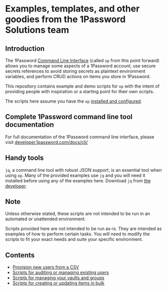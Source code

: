 # Examples, templates, and other goodies from the 1Password Solutions team

## Introduction
The 1Password [Command Line Interface](https://developer.1password.com/docs/cli/) (called `op` from this point forward) allows you to manage some aspects of a 1Password account, use secure secrets references to avoid storing secrets as plaintext environment variables, and perform CRUD actions on items you store in 1Password. 

This repository contains example and demo scripts for `op` with the intent of providing people with inspiration or a starting point for their own scripts. 

The scripts here assume you have the `op` [installed and configured](https://developer.1password.com/docs/cli/get-started). 

## Complete 1Password command line tool documentation
For full documentation of the 1Password command line interface, please visit [developer.1password.com/docs/cli/](https://developer.1password.com/docs/cli/) 

## Handy tools
`jq`, a command line tool with robust JSON support, is an essential tool when using `op`. Many of the provided examples use `jq` and you will need it installed before using any of the examples here. Download `jq` from [the developer](https://stedolan.github.io/jq/).

## Note
Unless otherwise stated, these scripts are not intended to be run in an automated or unattended environment.

Scripts provided here are not intended to be run as-is. They are intended as examples of how to perform certain tasks. You will need to modify the scripts to fit your exact needs and suite your specific environment. 

## Contents
* [Provision new users from a CSV](./scripted-provisioning/)
* [Scripts for auditing or managing existing users](./user-management/)
* [Scripts for managing your vaults and groups](./account-management/)
* [Scripts for creating or updating items in bulk](item-management)
